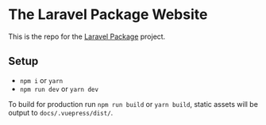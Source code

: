 # The Laravel Package Website

This is the repo for the [Laravel Package](https://laravelpackage.com) project.

## Setup

- `npm i` or `yarn`
- `npm run dev` or `yarn dev`

To build for production run `npm run build` or `yarn build`, static assets will be output to `docs/.vuepress/dist/`.